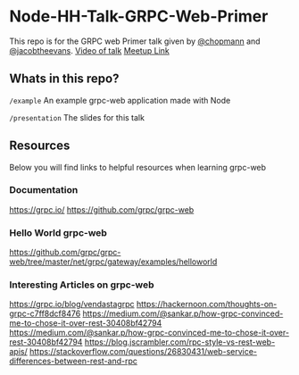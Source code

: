 # Node-HH-Talk-GRPC-Web-Primer
This repo is for the GRPC web Primer talk given by
[@chopmann](https://github.com/chopmann) and
[@jacobtheevans](https://github.com/JacobTheEvans). [Video of talk]()
[Meetup Link](https://www.meetup.com/node-HH/events/256369315/)


## Whats in this repo?
`/example` An example grpc-web application made with Node

`/presentation` The slides for this talk

## Resources
Below you will find links to helpful resources when learning grpc-web

### Documentation
https://grpc.io/
https://github.com/grpc/grpc-web

### Hello World grpc-web
https://github.com/grpc/grpc-web/tree/master/net/grpc/gateway/examples/helloworld

### Interesting Articles on grpc-web
https://grpc.io/blog/vendastagrpc
https://hackernoon.com/thoughts-on-grpc-c7ff8dcf8476
https://medium.com/@sankar.p/how-grpc-convinced-me-to-chose-it-over-rest-30408bf42794
https://medium.com/@sankar.p/how-grpc-convinced-me-to-chose-it-over-rest-30408bf42794
https://blog.jscrambler.com/rpc-style-vs-rest-web-apis/
https://stackoverflow.com/questions/26830431/web-service-differences-between-rest-and-rpc
